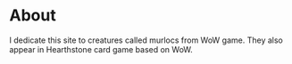 # About

I dedicate this site to creatures called murlocs from WoW game. They also appear in Hearthstone card game based on WoW.


